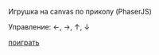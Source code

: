 Игрушка на canvas по приколу (PhaserJS)

Управление: ←, →, ↑, ↓

[поиграть](https://tsartsartsar.github.io/game/)